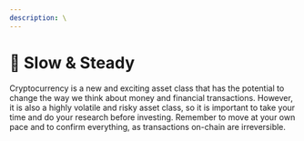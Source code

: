 ```yaml
---
description: \
---
```


# 🐢 Slow & Steady

Cryptocurrency is a new and exciting asset class that has the potential to change the way we think about money and financial transactions. However, it is also a highly volatile and risky asset class, so it is important to take your time and do your research before investing. Remember to move at your own pace and to confirm everything, as transactions on-chain are irreversible.

